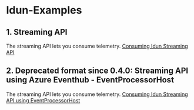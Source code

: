 # Idun-Examples

## 1. Streaming API
The streaming API lets you consume telemetry.
[Consuming Idun Streaming API](https://github.com/Vasakronan/Idun-Examples/tree/master/Idun-Streaming-Api/)

## 2. Deprecated format since 0.4.0: Streaming API using Azure Eventhub - EventProcessorHost
The streaming API lets you consume telemetry.
[Consuming Idun Streaming API using EventProcessorHost](https://github.com/Vasakronan/Idun-Examples/tree/master/Idun-Streaming-Api/Consumer/netcore/Idun.StreamingApi.Examples/Idun.StreamingApi.Examples)



